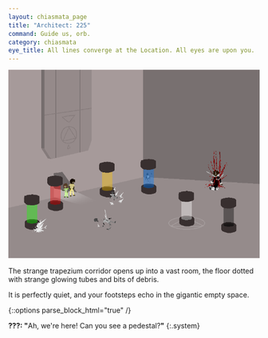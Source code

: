 ```yaml
---
layout: chiasmata_page
title: "Architect: 225"
command: Guide us, orb.
category: chiasmata
eye_title: All lines converge at the Location. All eyes are upon you.
---
```


![225](/chiasmata/images/narrative/224.png)

The strange trapezium corridor opens up into a vast room, the floor dotted with strange glowing tubes and bits of debris.

It is perfectly quiet, and your footsteps echo in the gigantic empty space.

{::options parse_block_html="true" /}
<div class="dialogue">
<b>???: "</b>Ah, we're here! Can you see a pedestal?<b>"</b> 
{:.system}
</div>